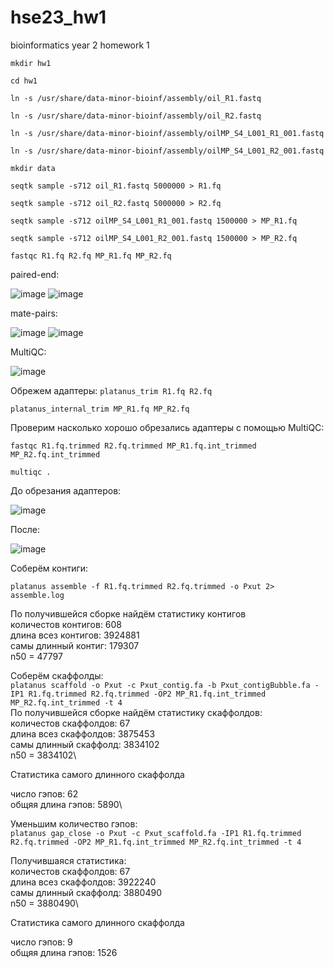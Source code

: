 # hse23_hw1
bioinformatics year 2 homework 1

```mkdir hw1```

```cd hw1```

```ln -s /usr/share/data-minor-bioinf/assembly/oil_R1.fastq```

```ln -s /usr/share/data-minor-bioinf/assembly/oil_R2.fastq```

```ln -s /usr/share/data-minor-bioinf/assembly/oilMP_S4_L001_R1_001.fastq```

```ln -s /usr/share/data-minor-bioinf/assembly/oilMP_S4_L001_R2_001.fastq```

```mkdir data```

```seqtk sample -s712 oil_R1.fastq 5000000 > R1.fq```

```seqtk sample -s712 oil_R2.fastq 5000000 > R2.fq```

```seqtk sample -s712 oilMP_S4_L001_R1_001.fastq 1500000 > MP_R1.fq```

```seqtk sample -s712 oilMP_S4_L001_R2_001.fastq 1500000 > MP_R2.fq```

```fastqc R1.fq R2.fq MP_R1.fq MP_R2.fq```

paired-end:

![image](https://github.com/JustKeonix/hse23_hw1/assets/24775932/eb2e304d-b7b5-4456-a963-606a3b6c7bc0)
![image](https://github.com/JustKeonix/hse23_hw1/assets/24775932/fde338f3-e500-4af7-a9ed-e7454e5f76e0)

mate-pairs:

![image](https://github.com/JustKeonix/hse23_hw1/assets/24775932/f58b119b-c88d-48ca-a2ed-f2df85b37dca)
![image](https://github.com/JustKeonix/hse23_hw1/assets/24775932/4b799fcf-1c74-4373-ba7f-e84e466e9e0a)

MultiQC:

![image](https://github.com/JustKeonix/hse23_hw1/assets/24775932/e760ca05-d105-4cbb-ac3e-218c493593c1)

Обрежем адаптеры:
```platanus_trim R1.fq R2.fq```

```platanus_internal_trim MP_R1.fq MP_R2.fq```

Проверим насколько хорошо обрезались адаптеры с помощью MultiQC:

```fastqc R1.fq.trimmed R2.fq.trimmed MP_R1.fq.int_trimmed MP_R2.fq.int_trimmed```

```multiqc .```

До обрезания адаптеров:

![image](https://github.com/JustKeonix/hse23_hw1/assets/24775932/18708886-4b6a-446a-a7db-fdb4a52cdb41)

После:

![image](https://github.com/JustKeonix/hse23_hw1/assets/24775932/a3ad13fa-6f61-476e-92cb-8cf8eecf7bf4)

Соберём контиги:

```platanus assemble -f R1.fq.trimmed R2.fq.trimmed -o Pxut 2> assemble.log```

По получившейся сборке найдём статистику контигов\
количестов контигов: 608\
длина всез контигов: 3924881\
самы длинный контиг: 179307\
n50 = 47797

Соберём скаффолды:\
```platanus scaffold -o Pxut -c Pxut_contig.fa -b Pxut_contigBubble.fa -IP1 R1.fq.trimmed R2.fq.trimmed -OP2 MP_R1.fq.int_trimmed MP_R2.fq.int_trimmed -t 4```\
По получившейся сборке найдём статистику скаффолдов:\
количестов скаффолдов: 67\
длина всез скаффолдов: 3875453\
самы длинный скаффолд: 3834102\
n50 = 3834102\

Статистика самого длинного скаффолда

число гэпов: 62\
общяя длина гэпов: 5890\

Уменьшим количество гэпов:\
```platanus gap_close -o Pxut -c Pxut_scaffold.fa -IP1 R1.fq.trimmed R2.fq.trimmed -OP2 MP_R1.fq.int_trimmed MP_R2.fq.int_trimmed -t 4```

Получившаяся статистика:\
количестов скаффолдов: 67\
длина всез скаффолдов: 3922240\
самы длинный скаффолд: 3880490\
n50 = 3880490\

Статистика самого длинного скаффолда

число гэпов: 9\
общяя длина гэпов: 1526




